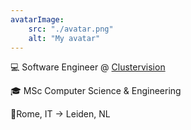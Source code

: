 ```yaml
---
avatarImage:
    src: "./avatar.png"
    alt: "My avatar"
---
```


💻 Software Engineer @ [Clustervision](https://clustervision.com/)

🎓 MSc Computer Science & Engineering

📍Rome, IT → Leiden, NL
